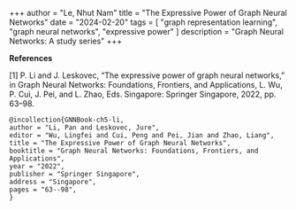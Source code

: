 +++
author = "Le, Nhut Nam"
title = "The Expressive Power of Graph Neural Networks"
date = "2024-02-20"
tags = [
    "graph representation learning", "graph neural networks", "expressive power"
]
description = "Graph Neural Networks: A study series"
+++


**References**

[1] P. Li and J. Leskovec, “The expressive power of graph neural networks,” in Graph Neural Networks: Foundations, Frontiers, and Applications, L. Wu, P. Cui, J. Pei, and L. Zhao, Eds. Singapore: Springer Singapore, 2022, pp. 63–98.

```
@incollection{GNNBook-ch5-li,
author = "Li, Pan and Leskovec, Jure",
editor = "Wu, Lingfei and Cui, Peng and Pei, Jian and Zhao, Liang",
title = "The Expressive Power of Graph Neural Networks",
booktitle = "Graph Neural Networks: Foundations, Frontiers, and Applications",
year = "2022",
publisher = "Springer Singapore",
address = "Singapore",
pages = "63--98",
}
```